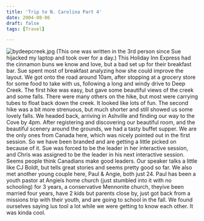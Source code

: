 ```yaml
---
title: 'Trip to N. Carolina Part 4'
date: 2004-08-06
draft: false
tags: [Travel]

---
```


![bydeepcreek.jpg](http://www.mennoboy.com/chris/archives/images/travel/bydeepcreek.jpg) (This one was written in the 3rd person since Sue hijacked my laptop and took over for a day.) This Holiday Inn Express had the cinnamon buns we know and love, but a bad set up for their breakfast bar. Sue spent most of breakfast analyzing how she could improve the layout.  We got onto the road around 10am, after stopping at a grocery store for some food to take with us, following a long and windy drive to Deep Creek. The first hike was easy, but gave some beautiful views of the creek and some falls. There were many others on the hike, but most were carrying tubes to float back down the creek. It looked like lots of fun. The second hike was a bit more strenuous, but much shorter and still showed us some lovely falls. We headed back, arriving in Ashville and finding our way to the Cove by 4pm. After registering and discovering our beautiful room, and the beautiful scenery around the grounds, we had a tasty buffet supper. We are the only ones from Canada here, which was nicely pointed out in the first session. So we have been branded and are getting a little picked on because of it. Sue was forced to be the leader in her interactive session, and Chris was assigned to be the leader in his next interactive session. Seems people think Canadians make good leaders. Our speaker talks a little like CJ Boldt, but tells great stories and seems pretty good so far. We also met another young couple here, Paul & Angie, both just 24. Paul has been a youth pastor at Angieís home church (just stumbled into it with no schooling) for 3 years, a conservative Mennonite church, theyíve been married four years, have 2 kids but parents close by, just got back from a missions trip with their youth, and are going to school in the fall. We found ourselves saying ìus tooî a lot while we were getting to know each other. It was kinda cool.